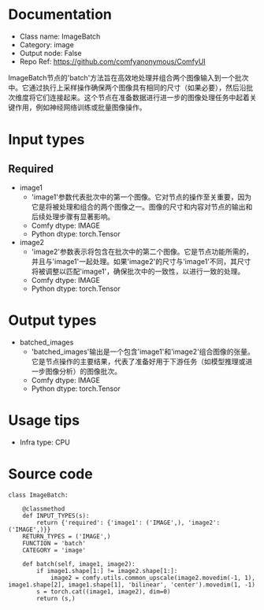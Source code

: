 # Documentation
- Class name: ImageBatch
- Category: image
- Output node: False
- Repo Ref: https://github.com/comfyanonymous/ComfyUI

ImageBatch节点的'batch'方法旨在高效地处理并组合两个图像输入到一个批次中。它通过执行上采样操作确保两个图像具有相同的尺寸（如果必要），然后沿批次维度将它们连接起来。这个节点在准备数据进行进一步的图像处理任务中起着关键作用，例如神经网络训练或批量图像操作。

# Input types
## Required
- image1
    - 'image1'参数代表批次中的第一个图像。它对节点的操作至关重要，因为它是将被处理和组合的两个图像之一。图像的尺寸和内容对节点的输出和后续处理步骤有显著影响。
    - Comfy dtype: IMAGE
    - Python dtype: torch.Tensor
- image2
    - 'image2'参数表示将包含在批次中的第二个图像。它是节点功能所需的，并且与'image1'一起处理。如果'image2'的尺寸与'image1'不同，其尺寸将被调整以匹配'image1'，确保批次中的一致性，以进行一致的处理。
    - Comfy dtype: IMAGE
    - Python dtype: torch.Tensor

# Output types
- batched_images
    - 'batched_images'输出是一个包含'image1'和'image2'组合图像的张量。它是节点操作的主要结果，代表了准备好用于下游任务（如模型推理或进一步图像分析）的图像批次。
    - Comfy dtype: IMAGE
    - Python dtype: torch.Tensor

# Usage tips
- Infra type: CPU

# Source code
```
class ImageBatch:

    @classmethod
    def INPUT_TYPES(s):
        return {'required': {'image1': ('IMAGE',), 'image2': ('IMAGE',)}}
    RETURN_TYPES = ('IMAGE',)
    FUNCTION = 'batch'
    CATEGORY = 'image'

    def batch(self, image1, image2):
        if image1.shape[1:] != image2.shape[1:]:
            image2 = comfy.utils.common_upscale(image2.movedim(-1, 1), image1.shape[2], image1.shape[1], 'bilinear', 'center').movedim(1, -1)
        s = torch.cat((image1, image2), dim=0)
        return (s,)
```